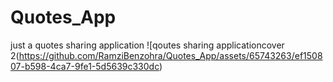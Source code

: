 # Quotes_App
just a quotes sharing application
![qoutes sharing applicationcover 2(https://github.com/RamziBenzohra/Quotes_App/assets/65743263/ef150807-b598-4ca7-9fe1-5d5639c330dc)
